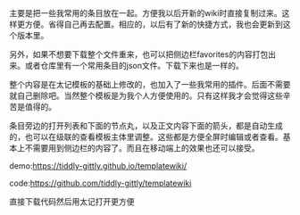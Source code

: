 主要是把一些我常用的条目放在一起。方便我以后开新的wiki时直接复制过来。这样更方便。省得自己再去配置。相应的，以后有了新的快捷方式，我也会更新到这个版本里。

另外，如果不想要下载整个文件重来，也可以把侧边栏favorites的内容打包出来。或者仓库里有一个常用条目的json文件。下载下来也是一样的。

整个内容是在太记模板的基础上修改的，也加入了一些我常用的插件。后面不需要就自己删除吧。当然整个模板是为我个人方便使用的。只有这样我才会觉得这些辛苦是值得的。

条目旁边的打开列表和下面的节点丸，以及正文内容下面的箭头，都是自动生成的，也可以在级联的查看模板主体里调整。这些都是方便全屏时编辑或者查看。基本上不需要用到侧边栏的内容了。而且在移动端上的效果也还可以接受。

demo:https://tiddly-gittly.github.io/templatewiki/

code:https://github.com/tiddly-gittly/templatewiki

直接下载代码然后用太记打开更方便

